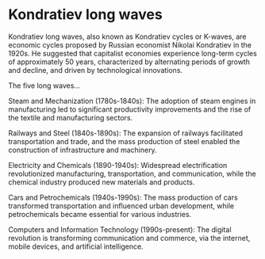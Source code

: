 # Kondratiev long waves

Kondratiev long waves, also known as Kondratiev cycles or K-waves, are economic cycles proposed by Russian economist Nikolai Kondratiev in the 1920s. He suggested that capitalist economies experience long-term cycles of approximately 50 years, characterized by alternating periods of growth and decline, and driven by technological innovations.

The five long waves…

Steam and Mechanization (1780s-1840s): The adoption of steam engines in manufacturing led to significant productivity improvements and the rise of the textile and manufacturing sectors.

Railways and Steel (1840s-1890s): The expansion of railways facilitated transportation and trade, and the mass production of steel enabled the construction of infrastructure and machinery.

Electricity and Chemicals (1890-1940s): Widespread electrification revolutionized manufacturing, transportation, and communication, while the chemical industry produced new materials and products.

Cars and Petrochemicals (1940s-1990s): The mass production of cars transformed transportation and influenced urban development, while petrochemicals became essential for various industries.

Computers and Information Technology (1990s-present): The digital revolution is transforming communication and commerce, via the internet, mobile devices, and artificial intelligence.
